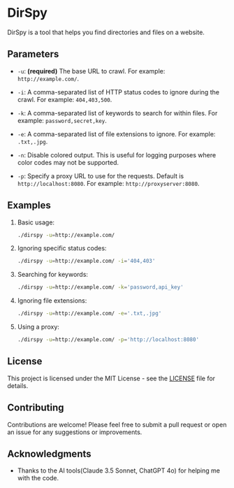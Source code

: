 # DirSpy

DirSpy is a tool that helps you find directories and files on a website.

## Parameters

- `-u`: **(required)** The base URL to crawl. For example: `http://example.com/`.
  
- `-i`: A comma-separated list of HTTP status codes to ignore during the crawl. For example: `404,403,500`.

- `-k`: A comma-separated list of keywords to search for within files. For example: `password,secret,key`.

- `-e`: A comma-separated list of file extensions to ignore. For example: `.txt,.jpg`.

- `-n`: Disable colored output. This is useful for logging purposes where color codes may not be supported.

- `-p`: Specify a proxy URL to use for the requests. Default is `http://localhost:8080`. For example: `http://proxyserver:8080`.

## Examples

1. Basic usage:
   ```bash
   ./dirspy -u=http://example.com/
   ```

2. Ignoring specific status codes:
   ```bash
   ./dirspy -u=http://example.com/ -i='404,403'
   ```

3. Searching for keywords:
   ```bash
   ./dirspy -u=http://example.com/ -k='password,api_key'
   ```

4. Ignoring file extensions:
   ```bash
   ./dirspy -u=http://example.com/ -e='.txt,.jpg'
   ```

5. Using a proxy:
   ```bash
   ./dirspy -u=http://example.com/ -p='http://localhost:8080'
   ```

## License

This project is licensed under the MIT License - see the [LICENSE](LICENSE) file for details.

## Contributing

Contributions are welcome! Please feel free to submit a pull request or open an issue for any suggestions or improvements.

## Acknowledgments

- Thanks to the AI tools(Claude 3.5 Sonnet, ChatGPT 4o) for helping me with the code.
